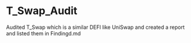 # T_Swap_Audit
Audited T_Swap which is a similar DEFI like UniSwap and created a report and listed them in Findingd.md 
